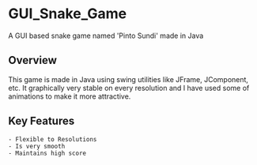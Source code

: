 # GUI_Snake_Game
A GUI based snake game named 'Pinto Sundi' made in Java


## Overview

This game is made in Java using swing utilities like JFrame, JComponent, etc. It graphically very stable on every resolution and I have used some of animations to make it more attractive.

## Key Features

```
- Flexible to Resolutions
- Is very smooth
- Maintains high score
```
